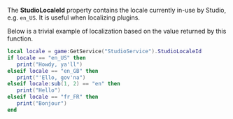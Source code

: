 The **StudioLocaleId** property contains the locale currently in-use by Studio, e.g. `en_US`. It is useful when localizing plugins.

Below is a trivial example of localization based on the value returned by this function.

```lua
local locale = game:GetService("StudioService").StudioLocaleId
if locale == "en_US" then
   print("Howdy, ya'll")
elseif locale == "en_GB" then
   print("'Ello, gov'na")
elseif locale:sub(1, 2) == "en" then
   print("Hello")
elseif locale == "fr_FR" then
   print("Bonjour")
end
```